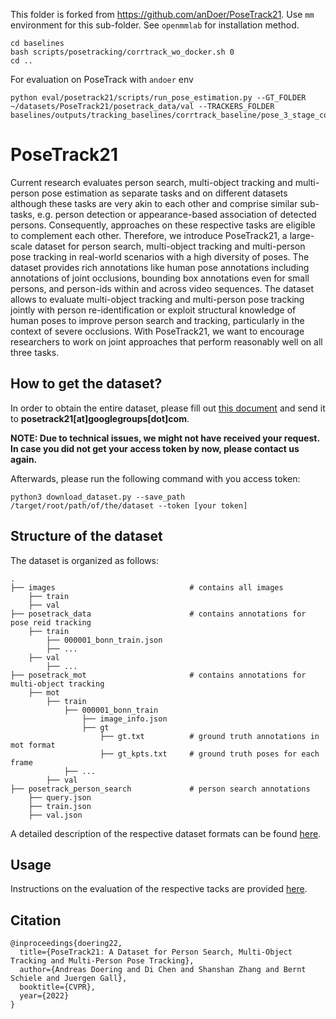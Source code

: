 This folder is forked from https://github.com/anDoer/PoseTrack21. Use `mm` environment for this sub-folder. See `openmmlab` for installation method. 

```
cd baselines
bash scripts/posetracking/corrtrack_wo_docker.sh 0
cd ..
```

For evaluation on PoseTrack with `andoer` env
```
python eval/posetrack21/scripts/run_pose_estimation.py --GT_FOLDER ~/datasets/PoseTrack21/posetrack_data/val --TRACKERS_FOLDER baselines/outputs/tracking_baselines/corrtrack_baseline/pose_3_stage_corr_tracking/jt_thres_0.1_duplicate_ratio_0.6_oks_0.2_corr_threshold_0.3_win_len_2_min_keypoints_2_min_track_len_3_break_tracks_True_pp_joint_threshold_0.3/sequences
```

# PoseTrack21
Current research evaluates person search, multi-object tracking and multi-person pose estimation as separate tasks and on different datasets although these tasks are very akin to each other and comprise similar sub-tasks, e.g. person detection or appearance-based association of detected persons. Consequently, approaches on these respective tasks are eligible to complement each other. Therefore, we introduce PoseTrack21, a large-scale dataset for person search, multi-object tracking and multi-person pose tracking in real-world scenarios with a high diversity of poses. The dataset provides rich annotations like human pose annotations including annotations of joint occlusions, bounding box annotations even for small persons, and person-ids within and across video sequences. The dataset allows to evaluate multi-object tracking and multi-person pose tracking jointly with person re-identification or exploit structural knowledge of human poses to improve person search and tracking, particularly in the context of severe occlusions. With PoseTrack21, we want to encourage researchers to work on joint approaches that perform reasonably well on all three tasks.        

## How to get the dataset?
In order to obtain the entire dataset, please fill out [this document](https://docs.google.com/document/d/1unxTYm2nVH1Qr7iYtgFzkzPbu042c1MLyZUP8Nb7-Fs/edit?usp=sharing) and send it to **posetrack21[at]googlegroups[dot]com**.

**NOTE: Due to technical issues, we might not have received your request. In case you did not get your access token by now, please contact us again.**

Afterwards, please run the following command with you access token:
```
python3 download_dataset.py --save_path /target/root/path/of/the/dataset --token [your token]
```

## Structure of the dataset 
The dataset is organized as follows: 

    .
    ├── images                              # contains all images  
        ├── train
        ├── val
    ├── posetrack_data                      # contains annotations for pose reid tracking
        ├── train
            ├── 000001_bonn_train.json
            ├── ...
        ├── val
            ├── ...
    ├── posetrack_mot                       # contains annotations for multi-object tracking 
        ├── mot
            ├── train
                ├── 000001_bonn_train
                    ├── image_info.json
                    ├── gt
                        ├── gt.txt          # ground truth annotations in mot format
                        ├── gt_kpts.txt     # ground truth poses for each frame
                ├── ...
            ├── val
    ├── posetrack_person_search             # person search annotations
        ├── query.json
        ├── train.json
        ├── val.json

A detailed description of the respective dataset formats can be found [here](doc/dataset_structure.md).

## Usage 
Instructions on the evaluation of the respective tacks are provided [here](eval/README.md).

## Citation 
```
@inproceedings{doering22,
  title={PoseTrack21: A Dataset for Person Search, Multi-Object Tracking and Multi-Person Pose Tracking},
  author={Andreas Doering and Di Chen and Shanshan Zhang and Bernt Schiele and Juergen Gall},
  booktitle={CVPR},
  year={2022}
}
```

